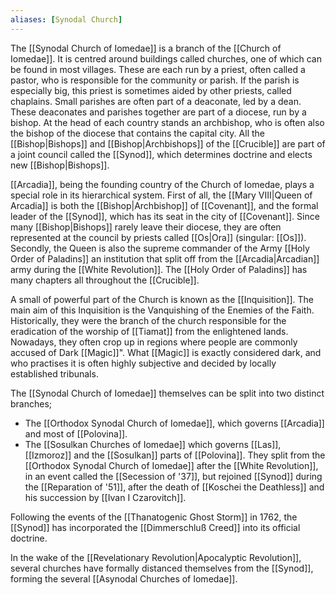 ```yaml
---
aliases: [Synodal Church]
---
```

The [[Synodal Church of Iomedae]] is a branch of the [[Church of Iomedae]]. It is centred around buildings called churches, one of which can be found in most villages. These are each run by a priest, often called a pastor, who is responsible for the community or parish. If the parish is especially big, this priest is sometimes aided by other priests, called chaplains. Small parishes are often part of a deaconate, led by a dean. These deaconates and parishes together are part of a diocese, run by a bishop. At the head of each country stands an archbishop, who is often also the bishop of the diocese that contains the capital city. All the [[Bishop|Bishops]] and [[Bishop|Archbishops]] of the [[Crucible]] are part of a joint council called the [[Synod]], which determines doctrine and elects new [[Bishop|Bishops]].

[[Arcadia]], being the founding country of the Church of Iomedae, plays a special role in its hierarchical system. First of all, the [[Mary VIII|Queen of Arcadia]] is both the [[Bishop|Archbishop]] of [[Covenant]], and the formal leader of the [[Synod]], which has its seat in the city of [[Covenant]]. Since many [[Bishop|Bishops]] rarely leave their diocese, they are often represented at the council by priests called [[Os|Ora]] (singular: [[Os]]). Secondly, the Queen is also the supreme commander of the Army [[Holy Order of Paladins]] an institution that split off from the [[Arcadia|Arcadian]] army during the [[White Revolution]]. The [[Holy Order of Paladins]] has many chapters all throughout the [[Crucible]].

A small of powerful part of the Church is known as the [[Inquisition]]. The main aim of this Inquisition is the Vanquishing of the Enemies of the Faith. Historically, they were the branch of the church responsible for the eradication of the worship of [[Tiamat]] from the enlightened lands. Nowadays, they often crop up in regions where people are commonly accused of Dark [[Magic]]". What [[Magic]] is exactly considered dark, and who practises it is often highly subjective and decided by locally established tribunals.

The [[Synodal Church of Iomedae]] themselves can be split into two distinct branches;
- The [[Orthodox Synodal Church of Iomedae]], which governs [[Arcadia]] and most of [[Polovina]].
- The [[Sosulkan Churches of Iomedae]]  which governs [[Las]], [[Izmoroz]] and the [[Sosulkan]] parts of [[Polovina]]. They split from the [[Orthodox Synodal Church of Iomedae]] after the [[White Revolution]], in an event called the [[Secession of '37]], but rejoined [[Synod]] during the [[Reparation of '51]], after the death of [[Koschei the Deathless]] and his succession by [[Ivan I Czarovitch]].

Following the events of the [[Thanatogenic Ghost Storm]] in 1762, the [[Synod]] has incorporated the [[Dimmerschluß Creed]] into its official doctrine.

In the wake of the [[Revelationary Revolution|Apocalyptic Revolution]], several churches have formally distanced themselves from  the [[Synod]], forming the several [[Asynodal Churches of Iomedae]].

